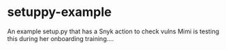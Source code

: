 # setuppy-example
An example setup.py that has a Snyk action to check vulns
Mimi is testing this during her onboarding training....



